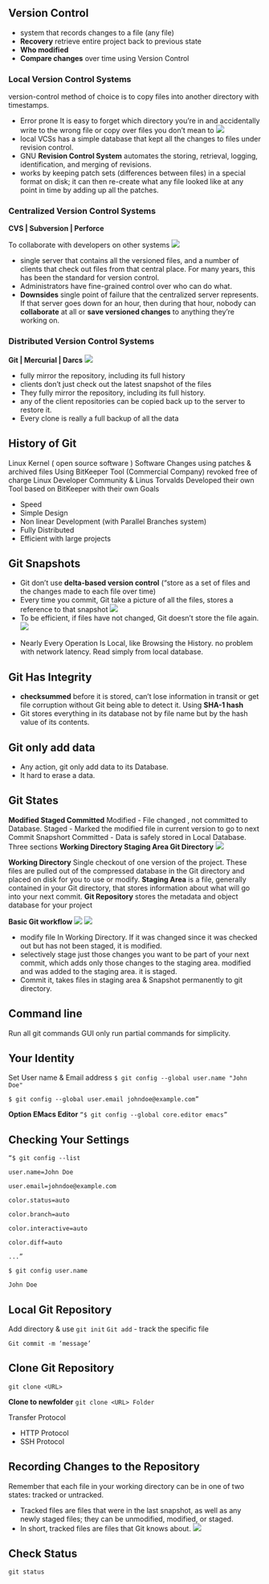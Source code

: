 ## Version Control
- system that records changes to a file (any file)
- **Recovery** retrieve entire project back to previous state
- **Who modified** 
- **Compare changes** over time using Version Control

### Local Version Control Systems
version-control method of choice is to copy files into another directory with timestamps.
- Error prone
It is easy to forget which directory you’re in and accidentally write to the wrong file or copy over files you don’t mean to
![](https://github.com/Alluri-engineer/Git/blob/main/Images/Pasted%20image%2020240731143905.png)
- local VCSs has a simple database that kept all the changes to files under revision control.
- GNU **Revision Control System** automates the storing, retrieval, logging, identification, and merging of revisions.
- works by keeping patch sets (differences between files) in a special format on disk; it can then re-create what any file looked like at any point in time by adding up all the patches.

### Centralized Version Control Systems
**CVS | Subversion | Perforce**

To collaborate with developers on other systems
![](https://github.com/Alluri-engineer/Git/blob/main/Images/Pasted%20image%2020240731145401.png)
- single server that contains all the versioned files, and a number of clients that check out files from that central place. For many years, this has been the standard for version control.
- Administrators have fine-grained control over who can do what.
- **Downsides**
single point of failure that the centralized server represents.
If that server goes down for an hour, then during that hour, nobody can **collaborate** at all or **save versioned changes** to anything they’re working on.

### Distributed Version Control Systems
**Git | Mercurial | Darcs**
![](https://github.com/Alluri-engineer/Git/blob/main/Images/Pasted%20image%2020240731150218.png)
- fully mirror the repository, including its full history
- clients don’t just check out the latest snapshot of the files
- They fully mirror the repository, including its full history.
- any of the client repositories can be copied back up to the server to restore it.
- Every clone is really a full backup of all the data

## History of Git
Linux Kernel ( open source software )
Software Changes using patches & archived files 
Using BitKeeper Tool (Commercial Company) revoked free of charge
Linux Developer Community & Linus Torvalds Developed their own Tool based on BitKeeper with their own Goals 
- Speed
- Simple Design
- Non linear Development (with Parallel Branches system)
- Fully Distributed
- Efficient with large projects

## Git Snapshots
- Git don’t use **delta-based version control** (“store as a set of files and the changes made to each file over time)
- Every time you commit, Git take a picture of all the files, stores a reference to that snapshot
![](https://github.com/Alluri-engineer/Git/blob/main/Images/Pasted%20image%2020240731153138.png)
- To be efficient, if files have not changed, Git doesn’t store the file again.
![](https://github.com/Alluri-engineer/Git/blob/main/Images/Pasted%20image%2020240731153023.png)
* Nearly Every Operation Is Local, like Browsing the History. no problem with network latency. Read simply from local database.

## Git Has Integrity
- **checksummed** before it is stored, can’t lose information in transit or get file corruption without Git being able to detect it. Using **SHA-1 hash**
- Git stores everything in its database not by file name but by the hash value of its contents.
## Git only add data
- Any action, git only add data to its Database. 
- It hard to erase a data.

## Git States
**Modified   Staged  Committed** 
Modified - File changed , not committed to Database.
Staged - Marked the modified file in current version to go to next Commit Snapshort
Committed - Data is safely stored in Local Database.
Three sections 
**Working Directory    Staging Area      Git Directory**
![](https://github.com/Alluri-engineer/Git/blob/main/Images/Pasted%20image%2020240731160710.png)

**Working Directory**
Single checkout of one version of the project. These files are pulled out of the compressed database in the Git directory and placed on disk for you to use or modify.
**Staging Area**
is a file, generally contained in your Git directory, that stores information about what will go into your next commit.
**Git Repository**
stores the metadata and object database for your project

**Basic Git workflow**
![](https://github.com/Alluri-engineer/Git/blob/main/Images/Pasted%20image%2020240731172831.png)
![](https://github.com/Alluri-engineer/Git/blob/main/Images/Pasted%20image%2020240731172854.png)
- modify file In Working Directory. If it was changed since it was checked out but has not been staged, it is modified.
- selectively stage just those changes you want to be part of your next commit, which adds only those changes to the staging area. modified and was added to the staging area. it is staged.
- Commit it, takes files in staging area & Snapshot permanently to git directory.

## Command line
Run all git commands
GUI only run partial commands for simplicity.

## Your Identity
Set User name & Email address 
`$ git config --global user.name "John Doe"`

`$ git config --global user.email johndoe@example.com”`

**Option EMacs Editor**
`“$ git config --global core.editor emacs”`

## Checking Your Settings
`“$ git config --list`

`user.name=John Doe`

`user.email=johndoe@example.com`

`color.status=auto`

`color.branch=auto`

`color.interactive=auto`

`color.diff=auto`

`...”`

`$ git config user.name`

`John Doe`

## Local Git Repository
Add directory & use `git init`
`Git add` - track the specific file

`Git commit -m ‘message’` 

## Clone Git Repository
`git clone <URL>`

**Clone to newfolder**
`git clone <URL> Folder`

Transfer Protocol
- HTTP Protocol
- SSH Protocol

## Recording Changes to the Repository
Remember that each file in your working directory can be in one of two states: tracked or untracked.
- Tracked files are files that were in the last snapshot, as well as any newly staged files; they can be unmodified, modified, or staged.
- In short, tracked files are files that Git knows about.
![](https://github.com/Alluri-engineer/Git/blob/main/Images/Pasted%20image%2020240731170131.png)

## Check Status
`git status`

 
